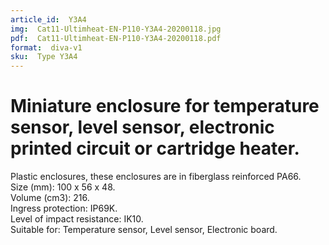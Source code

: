 ```yaml
---
article_id:  Y3A4
img:  Cat11-Ultimheat-EN-P110-Y3A4-20200118.jpg
pdf:  Cat11-Ultimheat-EN-P110-Y3A4-20200118.pdf
format:  diva-v1
sku:  Type Y3A4
---
```

# Miniature enclosure for temperature sensor, level sensor, electronic printed circuit or cartridge heater.

Plastic enclosures, these enclosures are in fiberglass reinforced PA66.  
Size (mm): 100 x 56 x 48.  
Volume (cm3): 216.  
Ingress protection: IP69K.  
Level of impact resistance: IK10.  
Suitable for: Temperature sensor, Level sensor, Electronic board.  


